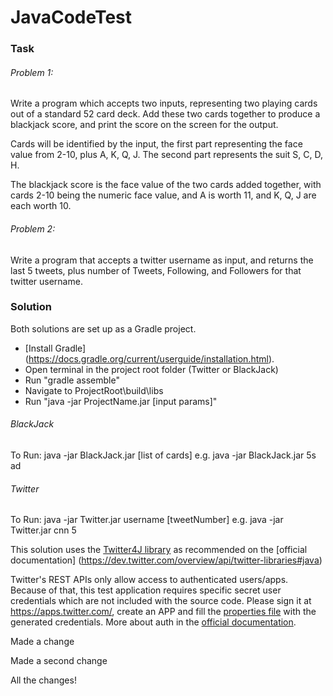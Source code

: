 # JavaCodeTest

### Task
###### Problem 1:
Write a program which accepts two inputs, representing two playing cards out of a standard 52 card deck. Add these two cards
together to produce a blackjack score, and print the score on the screen for the output.

Cards will be identified by the input, the first part representing the face value from 2-10, plus A, K, Q, J. The second part represents the suit S, C, D, H.

The blackjack score is the face value of the two cards added together, with cards 2-10 being the numeric face value, and A is worth 11, and K, Q, J are each worth 10.

###### Problem 2: 
Write a program that accepts a twitter username as input, and returns the last 5 tweets, plus number of Tweets, Following, and Followers for that twitter username.

### Solution
Both solutions are set up as a Gradle project.
* [Install Gradle] (https://docs.gradle.org/current/userguide/installation.html).
* Open terminal in the project root folder (Twitter or BlackJack)
* Run "gradle assemble"
* Navigate to ProjectRoot\build\libs
* Run "java -jar ProjectName.jar [input params]"

###### BlackJack
To Run: java -jar BlackJack.jar [list of cards]
e.g. java -jar BlackJack.jar 5s ad

###### Twitter
To Run: java -jar Twitter.jar username [tweetNumber]
e.g. java -jar Twitter.jar cnn 5

This solution uses the [Twitter4J library](http://twitter4j.org/en/index.html) as recommended on the [official documentation] (https://dev.twitter.com/overview/api/twitter-libraries#java)

Twitter's REST APIs only allow access to authenticated users/apps. Because of that, this test application requires specific secret user credentials which are not included with the source code. Please sign it at https://apps.twitter.com/, create an APP and fill the [properties file](https://github.com/loodakrawa/JavaCodeTest/blob/master/Twitter/src/main/resources/twitterAuth.properties) with the generated credentials.
More about auth in the [official documentation](https://dev.twitter.com/oauth).

Made a change

Made a second change

All the changes!